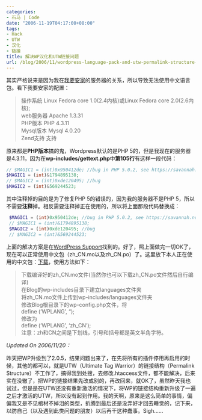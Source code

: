 ```yaml
---
categories:
- 石马 | Code
date: "2006-11-19T04:17:00+08:00"
tags:
- Hack
- UTW
- 汉化
- 链接
title: 解决WP汉化和UTW链接问题
url: /blog/2006/11/wordpress-language-pack-and-utw-permalink-structure-fix.html
---
```

其实严格说来是因为我在[我要安家][1]的服务器的关系，所以导致无法使用中文语言包。看下我要安家的配置：

> 操作系统 Linux Fedora core 1.0(2.4内核)或Linux Fedora core 2.0(2.6内核);  
> web服务器 Apache 1.3.31  
> PHP版本 PHP 4.3.11  
> Mysql版本 Mysql 4.0.20  
> Zend支持 支持
<!--more-->

原来都是**PHP版本**搞的鬼，Wordpress默认的是PHP 5的，但是我现在的服务器是4.3.11，因为在****wp-includes/gettext.php****中**第105行**有这样一段代码：

```php
// $MAGIC1 = (int)0x950412de; //bug in PHP 5.0.2, see https://savannah.nongnu.org/bugs/?func=detailitem&item_id=10565  
$MAGIC1 = (int)&1794895138;  
// $MAGIC2 = (int)0xde120495; //bug  
$MAGIC2 = (int)&569244523;
```

其中注释掉的目的是为了修复PHP 5的错误的，因为我的服务器不是PHP 5，所以不需要**注释**掉。相反需要注释掉正在使用的，所以将上面那段代码替换成：

```php
 $MAGIC1 = (int)0x950412de; //bug in PHP 5.0.2, see https://savannah.nongnu.org/bugs/?func=detailitem&item_id=10565  
 // $MAGIC1 = (int)&1794895138;  
 $MAGIC2 = (int)0xde120495; //bug  
 // $MAGIC2 = (int)&569244523;
```

上面的解决方案是在[WordPress Support][2]找到的。好了，照上面做完一切OK了，现在可以正常使用中文包（zh\_CN.mo以及zh\_CN.po）了。这里放下本人正在使用的中文包：[下载][3]，使用方法如下：

> 下载编译好的zh\_CN.mo文件(当然你也可以下载zh\_CN.po文件然后自行编译)  
> 在Blog的wp-includes目录下建立languages文件夹  
> 将zh\_CN.mo文件上传到wp-includes/languages文件夹  
> 修改Blog根目录下的wp-config.php文件，将  
> define (&#8216;WPLANG&#8217;, &#8220;);  
> 修改为  
> define (&#8216;WPLANG&#8217;, &#8216;zh\_CN&#8217;);  
> 注意：zh和CN之间是下划线，引号和括号都是英文半角字符。

*Updated On 2006/11/20：*

昨天把WP升级到了2.0.5，结果问题出来了，在先将所有的插件停用再启用的时候，其他的都可以，就是UTW（Ultimate Tag Warrior）的链接结构（Permalink Structure）不工作了，搞得我到处搜，去修改.htaccess文件，都不能解决，后来实在没辙了，把WP的链接结果先改成别的，再改回来，就OK了，虽然昨天我也试过，但是是在UTW还没有重新激活的情况下，将WP的链接结构重新升级了一遍之后才激活的UTW，所以没有起到作用。我的天啊，原来是这么简单的事情，偏偏我又是不见棺材不掉泪的类型，折腾到最后还是没弄好才回去睡觉的，记下来，以防自己（以及遇到此类问题的朋友）以后再干这种蠢事。Sigh……

 [1]: http://www.512j.com/ "我要安家"
 [2]: http://wordpress.org/support/topic/66818 "Language set up problem (portuguese) « WordPress Support"
 [3]: /uploads/zh_CN.rar "中文汉化包：zh_CN.mo和zh_CN.po"
